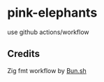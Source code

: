# pink-elephants
use github actions/workflow 



## Credits

Zig fmt workflow
 by [Bun.sh](https://github.com/oven-sh/bun/)


